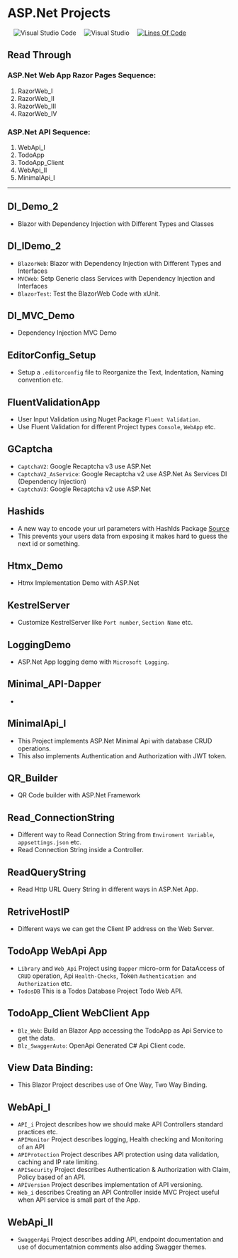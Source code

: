 # ASP.Net Projects

<!-- Intro -->

<!-- ![ASP.Ner Projects](#) -->

&emsp;![Visual Studio Code](https://img.shields.io/badge/Visual%20Studio%20Code-0078d7.svg?style=flat&logo=visual-studio-code&logoColor=white)
&emsp;![Visual Studio](https://img.shields.io/badge/Visual%20Studio-5C2D91.svg?style=flat&logo=visual-studio&logoColor=white)
&emsp;[![Lines Of Code](https://tokei.rs/b1/github.com/Koushikon/ASP.Projects?category=code)](https://github.com/Koushikon/ASP.Projects)


## Read Through

### ASP.Net Web App Razor Pages Sequence:

1. RazorWeb_I
2. RazorWeb_II
3. RazorWeb_III
4. RazorWeb_IV


### ASP.Net API Sequence:

1. WebApi_I
2. TodoApp
3. TodoApp_Client
4. WebApi_II
5. MinimalApi_I

---

## DI_Demo_2
- Blazor with Dependency Injection with Different Types and Classes

## DI_IDemo_2
- `BlazorWeb`: Blazor with Dependency Injection with Different Types and Interfaces
- `MVCWeb`: Setp Generic class Services with Dependency Injection and Interfaces
- `BlazorTest`: Test the BlazorWeb Code with xUnit.

## DI_MVC_Demo
- Dependency Injection MVC Demo

## EditorConfig_Setup
- Setup a `.editorconfig` file to Reorganize the Text, Indentation, Naming convention etc.

## FluentValidationApp
- User Input Validation using Nuget Package `Fluent Validation`.
- Use Fluent Validation for different Project types `Console`, `WebApp` etc.

## GCaptcha
- `CaptchaV2`: Google Recaptcha v3 use ASP.Net
- `CaptchaV2_AsService`: Google Recaptcha v2 use ASP.Net As Services DI (Dependency Injection)
- `CaptchaV3`: Google Recaptcha v2 use ASP.Net

## Hashids
- A new way to encode your url parameters with HashIds Package [Source][link1001]
- This prevents your users data from exposing it makes hard to guess the next id or something.

## Htmx_Demo
- Htmx Implementation Demo with ASP.Net

## KestrelServer
- Customize KestrelServer like `Port number`, `Section Name` etc.

## LoggingDemo
- ASP.Net App logging demo with `Microsoft Logging`.

## Minimal_API-Dapper
- 

## MinimalApi_I
- This Project implements ASP.Net Minimal Api with database CRUD operations.
- This also implements Authentication and Authorization with JWT token.

## QR_Builder
- QR Code builder with ASP.Net Framework

## Read_ConnectionString
- Different way to Read Connection String from `Enviroment Variable`, `appsettings.json` etc.
- Read Connection String inside a Controller.

## ReadQueryString
- Read Http URL Query String in different ways in ASP.Net App.

## RetriveHostIP
- Different ways we can get the Client IP address on the Web Server.

## TodoApp WebApi App
- `Library` and `Web_Api` Project using `Dapper` micro-orm for DataAccess of `CRUD` operation, Api `Health-Checks`, Token `Authentication and Authorization` etc.
- `TodosDB` This is a Todos Database Project Todo Web API.

## TodoApp_Client WebClient App
- `Blz_Web`: Build an Blazor App accessing the TodoApp as Api Service to get the data.
- `Blz_SwaggerAuto`: OpenApi Generated C# Api Client code.

## View Data Binding:
- This Blazor Project describes use of One Way, Two Way Binding.

## WebApi_I
- `API_i` Project describes how we should make API Controllers standard practices etc.
- `APIMonitor` Project describes logging, Health checking and Monitoring of an API
- `APIProtection` Project describes API protection using data validation, caching and IP rate limiting.
- `APISecurity` Project describes Authentication & Authorization with Claim, Policy based of an API.
- `APIVersion` Project describes implementation of API versioning.
- `Web_i` describes Creating an API Controller inside MVC Project useful when API service is small part of the App.

## WebApi_II
- `SwaggerApi` Project describes adding API, endpoint documentation and use of documentatnion comments also adding Swagger themes.


[link1001]: https://hashids.org/net/